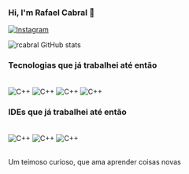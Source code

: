 ### Hi, I'm Rafael Cabral 👋

[![Instagram](https://img.shields.io/badge/Instagram-E4405F?style=for-the-badge&logo=instagram&logoColor=white)](https://instagram.com/cabrallrafael_)

![rcabral GitHub stats](https://github-readme-stats.vercel.app/api?username=Rafaell-Cabrall&show_icons=true&theme=tokyonight)

### Tecnologias que já trabalhei até então
<div style="display: inline_block"><br/>
<img align="center" alt="C++" src="https://img.shields.io/badge/C-00599C?style=for-the-badge&logo=c&logoColor=white" />
<img align="center" alt="C++" src="https://img.shields.io/badge/C%2B%2B-00599C?style=for-the-badge&logo=c%2B%2B&logoColor=white" />
<img align="center" alt="C++" src="https://img.shields.io/badge/Java-ED8B00?style=for-the-badge&logo=openjdk&logoColor=white" />
<img align="center" alt="C++" src="https://img.shields.io/badge/Kotlin-0095D5?&style=for-the-badge&logo=kotlin&logoColor=white" />
</div>

### IDEs que já trabalhei até então
<div style="display: inline_block"><br/>
<img align="center" alt="C++" src="https://img.shields.io/badge/Visual_Studio_Code-0078D4?style=for-the-badge&logo=visual%20studio%20code&logoColor=white"/>
<img align="center" alt="C++" src="https://img.shields.io/badge/Android_Studio-3DDC84?style=for-the-badge&logo=android-studio&logoColor=white"/>
<img align="center" alt="C++" src="https://img.shields.io/badge/Eclipse-2C2255?style=for-the-badge&logo=eclipse&logoColor=white"/>

</div><br/>

Um teimoso curioso, que ama aprender coisas novas
